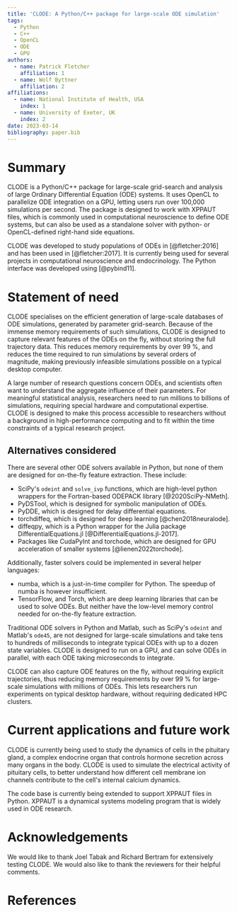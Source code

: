 ```yaml
---
title: 'CLODE: A Python/C++ package for large-scale ODE simulation'
tags:
  - Python
  - C++
  - OpenCL
  - ODE
  - GPU
authors:
  - name: Patrick Fletcher
    affiliation: 1
  - name: Wolf Byttner
    affiliation: 2
affiliations:
  - name: National Institute of Health, USA
    index: 1
  - name: University of Exeter, UK
    index: 2
date: 2023-03-14
bibliography: paper.bib
---
```


# Summary

CLODE is a Python/C++ package for large-scale grid-search and
analysis of large Ordinary Differential Equation (ODE) systems.
It uses OpenCL to parallelize ODE integration on a GPU, letting
users run over 100,000 simulations per second. The package is
designed to work with XPPAUT files, which is commonly used in
computational neuroscience to define ODE systems, but can also
be used as a standalone solver with python- or OpenCL-defined
right-hand side equations.

CLODE was developed to study populations of ODEs in [@fletcher:2016]
and has been used in [@fletcher:2017]. It is currently being used
for several projects in computational neuroscience and endocrinology.
The Python interface was developed using [@pybind11].

# Statement of need

CLODE specialises on the efficient generation of large-scale databases
of ODE simulations, generated by parameter grid-search. Because of
the immense memory requirements of such simulations, CLODE is designed
to capture relevant features of the ODEs on the fly, without storing
the full trajectory data. This reduces memory requirements by over 99 %,
and reduces the time required to run simulations by several orders of
magnitude, making previously infeasible simulations possible on a
typical desktop computer.

A large number of research questions concern ODEs, and scientists often
want to understand the aggregate influence of their parameters.
For meaningful statistical analysis, researchers need to run
millions to billions of simulations, requiring special hardware
and computational expertise. CLODE is designed to make this process
accessible to researchers without a background in high-performance
computing and to fit within the time  constraints of a typical
research project.

## Alternatives considered

There are several other ODE solvers available in Python, but none
of them are designed for on-the-fly feature extraction. These include:
- SciPy's `odeint` and `solve_ivp` functions, which are high-level
    python wrappers for the Fortran-based ODEPACK library [@2020SciPy-NMeth].
- PyDSTool, which is designed for symbolic manipulation of ODEs.
- PyDDE, which is designed for delay differential equations.
- torchdiffeq, which is designed for deep learning [@chen2018neuralode].
- diffeqpy, which is a Python wrapper for the Julia package
    DifferentialEquations.jl [@DifferentialEquations.jl-2017].
- Packages like CudaPyInt and torchode, which are designed for
    GPU acceleration of smaller systems [@lienen2022torchode].

Additionally, faster solvers could be implemented in several helper languages:
- numba, which is a just-in-time compiler for Python.
    The speedup of numba is however insufficient.
- TensorFlow, and Torch, which are deep learning libraries
    that can be used to solve ODEs. But neither have the low-level
    memory control needed for on-the-fly feature extraction.

Traditional ODE solvers in Python and Matlab, such as SciPy's
`odeint` and Matlab's `ode45`, are not designed for large-scale
simulations and take tens to hundreds of milliseconds to integrate
typical ODEs with up to a dozen state variables. CLODE is designed
to run on a GPU, and can solve ODEs in parallel, with each ODE
taking microseconds to integrate.

CLODE can also capture ODE features on the fly, without requiring
explicit trajectories, thus reducing memory requirements by over 99 %
for large-scale simulations with millions of ODEs. This lets researchers
run experiments on typical desktop hardware, without requiring dedicated
HPC clusters.

# Current applications and future work

CLODE is currently being used to study the dynamics of cells in the
pituitary gland, a complex endocrine organ that controls hormone
secretion across many organs in the body. CLODE is used to simulate
the electrical activity of pituitary cells, to better understand
how different cell membrane ion channels contribute to the
cell's internal calcium dynamics.

The code base is currently being extended to support
XPPAUT files in Python. XPPAUT is a dynamical systems modeling
program that is widely used in ODE research.

# Acknowledgements

We would like to thank Joel Tabak and Richard Bertram for extensively testing
CLODE. We would also like to thank the reviewers for their helpful comments.

# References